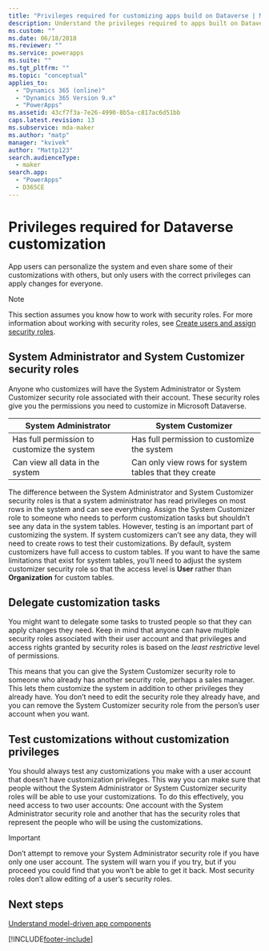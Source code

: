```yaml
---
title: "Privileges required for customizing apps build on Dataverse | MicrosoftDocs"
description: Understand the privileges required to apps built on Dataverse
ms.custom: ""
ms.date: 06/18/2018
ms.reviewer: ""
ms.service: powerapps
ms.suite: ""
ms.tgt_pltfrm: ""
ms.topic: "conceptual"
applies_to: 
  - "Dynamics 365 (online)"
  - "Dynamics 365 Version 9.x"
  - "PowerApps"
ms.assetid: 43cf7f3a-7e26-4990-8b5a-c817ac6d51bb
caps.latest.revision: 13
ms.subservice: mda-maker
ms.author: "matp"
manager: "kvivek"
author: "Mattp123"
search.audienceType: 
  - maker
search.app: 
  - "PowerApps"
  - D365CE
---
```

# Privileges required for Dataverse customization



App users can personalize the system and even share some of their customizations with others, but only users with the correct privileges can apply changes for everyone.  
  
> [!NOTE]
>  This section assumes you know how to work with security roles. For more information about working with security roles, see [Create users and assign security roles](/dynamics365/customer-engagement/admin/create-users-assign-online-security-roles).  
  
<a name="BKMK_SysAdminAndSysCustomizer"></a>   
## System Administrator and System Customizer security roles  
 Anyone who customizes will have the System Administrator or System Customizer security role associated with their account. These security roles give you the permissions you need to customize in Microsoft Dataverse.  
  
|System Administrator|System Customizer|  
|--------------------------|-----------------------|  
|Has full permission to customize the system|Has full permission to customize the system|  
|Can view all data in the system|Can only view rows for system tables that they create|  
  
 The difference between the System Administrator and System Customizer security roles is that a system administrator has read privileges on most rows in the system and can see everything. Assign the System Customizer role to someone who needs to perform customization tasks but shouldn’t see any data in the system tables. However, testing is an important part of customizing the system. If system customizers can’t see any data, they will need to create rows to test their customizations. By default, system customizers have full access to custom tables. If you want to have the same limitations that exist for system tables, you’ll need to adjust the system customizer security role so that the access level is **User** rather than **Organization** for custom tables.  
  
<a name="BKMK_DelegatingCustomizationTasks"></a>   
## Delegate customization tasks  
 You might want to delegate some tasks to trusted people so that they can apply changes they need. Keep in mind that anyone can have multiple security roles associated with their user account and that privileges and access rights granted by security roles is based on the *least restrictive* level of permissions.  
  
 This means that you can give the System Customizer security role to someone who already has another security role, perhaps a sales manager. This lets them customize the system in addition to other privileges they already have. You don’t need to edit the security role they already have, and you can remove the System Customizer security role from the person’s user account when you want.  
  
<a name="BKMK_UsingTwoUserAccounts"></a>   
## Test customizations without customization privileges  
 You should always test any customizations you make with a user account that doesn’t have customization privileges. This way you can make sure that people without the System Administrator or System Customizer security roles will be able to use your customizations. To do this effectively, you need access to two user accounts: One account with the System Administrator security role and another that has the security roles that represent the people who will be using the customizations.  
  
> [!IMPORTANT]
>  Don’t attempt to remove your System Administrator security role if you have only one user account. The system will warn you if you try, but if you proceed you could find that you won’t be able to get it back. Most security roles don’t allow editing of a user’s security roles.  
  
## Next steps  
[Understand model-driven app components](model-driven-app-components.md)



[!INCLUDE[footer-include](../../includes/footer-banner.md)]